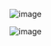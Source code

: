 ![image](https://user-images.githubusercontent.com/83400697/207389240-0dd6d7d2-a7a9-40a8-9137-22fac31e8db1.png)


![image](https://user-images.githubusercontent.com/83400697/207384290-3b861572-90ae-4a90-b84d-690057044055.png)
